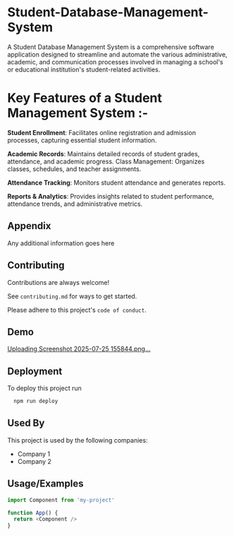 
# Student-Database-Management-System

A Student Database Management System is a comprehensive software application designed to streamline and automate the various administrative, academic, and communication processes involved in managing a school's or educational institution's student-related activities.

 # Key Features of a Student Management System :-
**Student Enrollment**: Facilitates online registration and admission processes, capturing essential student information.

**Academic Records**: Maintains detailed records of student grades, attendance, and academic progress.
Class Management: Organizes classes, schedules, and teacher assignments.

**Attendance Tracking**: Monitors student attendance and generates reports.

**Reports & Analytics**: Provides insights related to student performance, attendance trends, and administrative metrics.


## Appendix

Any additional information goes here




## Contributing

Contributions are always welcome!

See `contributing.md` for ways to get started.

Please adhere to this project's `code of conduct`.


## Demo
[Uploading Screenshot 2025-07-25 155844.png…]()








## Deployment

To deploy this project run

```bash
  npm run deploy
```


## Used By

This project is used by the following companies:

- Company 1
- Company 2


## Usage/Examples

```javascript
import Component from 'my-project'

function App() {
  return <Component />
}
```


